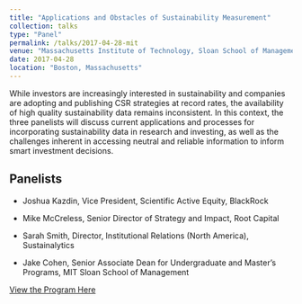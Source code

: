 ```yaml
---
title: "Applications and Obstacles of Sustainability Measurement"
collection: talks
type: "Panel"
permalink: /talks/2017-04-28-mit
venue: "Massachusetts Institute of Technology, Sloan School of Management"
date: 2017-04-28
location: "Boston, Massachusetts"
---
```


While investors are increasingly interested in sustainability and companies are adopting and publishing CSR strategies at record rates, the availability of high quality sustainability data remains inconsistent. In this context, the three panelists will discuss current applications and processes for incorporating sustainability data in research and investing, as well as the challenges inherent in accessing neutral and reliable information to inform smart investment decisions.

Panelists
--------
* Joshua Kazdin, Vice President, Scientific Active Equity, BlackRock

* Mike McCreless, Senior Director of Strategy and Impact, Root Capital

* Sarah Smith, Director, Institutional Relations (North America), Sustainalytics

* Jake Cohen, Senior Associate Dean for Undergraduate and Master’s Programs, MIT Sloan School of Management

[View the Program Here](https://sustainabilitysummit.mit.edu/past-event-2017)
